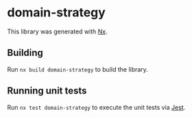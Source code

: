 # domain-strategy

This library was generated with [Nx](https://nx.dev).

## Building

Run `nx build domain-strategy` to build the library.

## Running unit tests

Run `nx test domain-strategy` to execute the unit tests via [Jest](https://jestjs.io).
